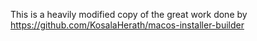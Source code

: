 This is a heavily modified copy of the great work done by https://github.com/KosalaHerath/macos-installer-builder
